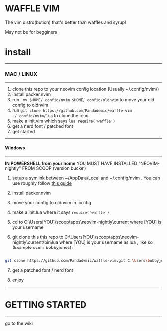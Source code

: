 

<!------------------


 __          __             ______   ______   _        ______            __      __  _____   __  __ 
 \ \        / /     /\     |  ____| |  ____| | |      |  ____|           \ \    / / |_   _| |  \/  |
  \ \  /\  / /     /  \    | |__    | |__    | |      | |__               \ \  / /    | |   | \  / |
   \ \/  \/ /     / /\ \   |  __|   |  __|   | |      |  __|               \ \/ /     | |   | |\/| |
    \  /\  /     / ____ \  | |      | |      | |____  | |____               \  /     _| |_  | |  | |
     \/  \/     /_/    \_\ |_|      |_|      |______| |______|               \/     |_____| |_|  |_|
                                                                                                    
                                                                                                    
------------------->
# WAFFLE VIM
The vim distro(bution) that's better than waffles and syrup!

May not be for begginers

# install
------
### MAC / LINUX
----
1. clone this repo to your neovim config location (Usually ~/.config/nvim/)
2. install packer.nvim
3. run ` mv $HOME/.config/nvim $HOME/.config/oldnvim` to move your old config to oldnvim
4. run `git clone https://github.com/Pandademic/waffle-vim ~/.config/nvim/lua` to clone the repo
5. make a init.vim which says `lua require('waffle')`
6. get  a nerd font / patched font 
7. get started
---
#### Windows
-----
  **IN POWERSHELL from your home**
  YOU MUST HAVE INSTALLED "NEOVIM-nightly" FROM SCOOP (version bucket) 
1. setup a symlink between ~/AppData/Local and ~/.config/nvim . You can use roughly follow [this guide](https://www.maketecheasier.com/create-symbolic-links-windows10/#:~:text=Once%20LSE%20is%20installed%2C%20right,As%20%2D%3E%20Symbolic%20Link.%E2%80%9D)

2. install packer.nvim

3. move your config to oldnvim in .config <!-- not neccaacary but makes migration easier --> 

4. make a init.lua where it says `require('waffle')`

5. cd to C:\Users\[YOU]\scoop\apps\neovim-nightly\current where [YOU] is your username

6. git clone  this this repo to  C:\Users\[YOU]\scoop\apps\neovim-nightly\current\bin\lua where [YOU] is your username as lua , like so (Example user : bobbyjones):
```sh

git clone https://github.com/Pandademic/waffle-vim.git C:\Users\bobbyjones\scoop\apps\neovim-nightly\current\bin\lua

```
7. get a patched font / nerd font

8. enjoy
---
# GETTING STARTED
---
go to the wiki
